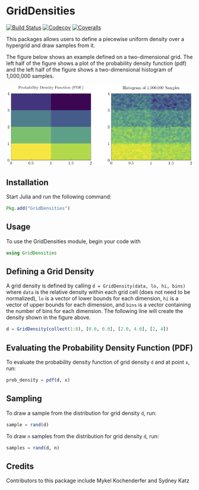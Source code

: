 # GridDensities

[![Build Status](https://travis-ci.com/smkatz12/GridDensities.jl.svg?branch=master)](https://travis-ci.com/smkatz12/GridDensities.jl)
[![Codecov](https://codecov.io/gh/smkatz12/GridDensities.jl/branch/master/graph/badge.svg)](https://codecov.io/gh/smkatz12/GridDensities.jl)
[![Coveralls](https://coveralls.io/repos/github/smkatz12/GridDensities.jl/badge.svg?branch=master)](https://coveralls.io/github/smkatz12/GridDensities.jl?branch=master)

This packages allows users to define a piecewise uniform density over a hypergrid and draw samples from it.

The figure below shows an example defined on a two-dimensional grid. The left half of the figure shows a plot of the probability density function (pdf) and the left half of the figure shows a two-dimensional histogram of 1,000,000 samples.

![PDF and samples from 2D grid density.](grid_density_ex.png)

## Installation

Start Julia and run the following command:

```julia
Pkg.add("GridDensities")
```

## Usage

To use the GridDensities module, begin your code with

```julia
using GridDensities
```

## Defining a Grid Density

A grid density is defined by calling `d = GridDensity(data, lo, hi, bins)` where `data` is the relative density within each grid cell (does not need to be normalized), `lo` is a vector of lower bounds for each dimension, `hi` is a vector of upper bounds for each dimension, and `bins` is a vector containing the number of bins for each dimension. The following line will create the density shown in the figure above.

```julia
d = GridDensity(collect(1:8), [0.0, 0.0], [2.0, 4.0], [2, 4])
```

## Evaluating the Probability Density Function (PDF)

To evaluate the probability density function of grid density `d` and at point `x`, run:

```julia
prob_density = pdf(d, x)
```

## Sampling

To draw a sample from the distribution for grid density `d`, run:

```julia
sample = rand(d)
```

To draw `n` samples from the distribution for grid density `d`, run:

```julia
samples = rand(d, n)
```

## Credits

Contributors to this package include Mykel Kochenderfer and Sydney Katz